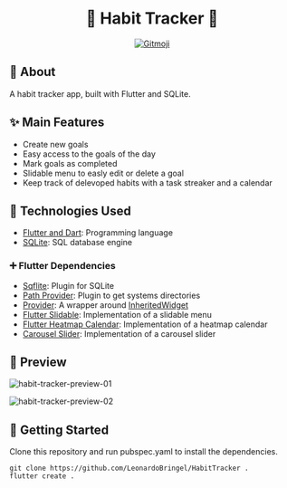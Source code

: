 <h1 align="center">
    🎯 Habit Tracker 🎯
</h1>


<p align="center">
  <a href="https://gitmoji.dev">
    <img src="https://img.shields.io/badge/gitmoji-%20😜%20😍-FFDD67.svg" alt="Gitmoji">
  </a>
</p>


## 📌 About

A habit tracker app, built with Flutter and SQLite.


## ✨ Main Features

* Create new goals
* Easy access to the goals of the day
* Mark goals as completed
* Slidable menu to easly edit or delete a goal
* Keep track of delevoped habits with a task streaker and a calendar


## 🚀 Technologies Used

* [Flutter and Dart](https://flutter.dev/): Programming language
* [SQLite](https://www.sqlite.org/index.html): SQL database engine

### ➕ Flutter Dependencies

* [Sqflite](https://pub.dev/packages/sqflite): Plugin for SQLite
* [Path Provider](https://pub.dev/packages/path_provider): Plugin to get systems directories
* [Provider](https://pub.dev/packages/provider): A wrapper around [InheritedWidget](https://api.flutter.dev/flutter/widgets/InheritedWidget-class.html)
* [Flutter Slidable](https://pub.dev/packages/flutter_slidable): Implementation of a slidable menu
* [Flutter Heatmap Calendar](https://pub.dev/packages/flutter_heatmap_calendar): Implementation of a heatmap calendar
* [Carousel Slider](https://pub.dev/packages/carousel_slider): Implementation of a carousel slider


## 🎨 Preview

![habit-tracker-preview-01](https://user-images.githubusercontent.com/64162701/220110965-e5dabf7c-29f7-4ed8-8a7f-68fc48936554.jpg)

![habit-tracker-preview-02](https://user-images.githubusercontent.com/64162701/220111002-78ab877e-f15f-4230-9506-cec1f0a72a4c.jpg)


## 🚚 Getting Started

Clone this repository and run pubspec.yaml to install the dependencies.
```
git clone https://github.com/LeonardoBringel/HabitTracker .
flutter create .
```
